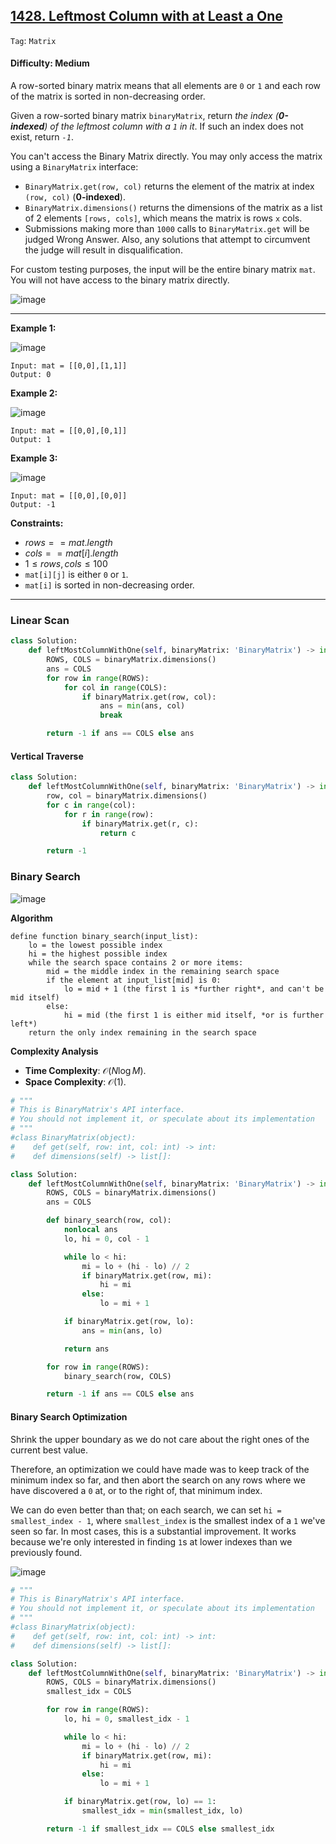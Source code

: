 ## [1428. Leftmost Column with at Least a One](https://leetcode.com/problems/leftmost-column-with-at-least-a-one)

```Tag```: ```Matrix```

#### Difficulty: Medium

A row-sorted binary matrix means that all elements are ```0``` or ```1``` and each row of the matrix is sorted in non-decreasing order.

Given a row-sorted binary matrix ```binaryMatrix```, return _the index (__0-indexed__) of the leftmost column with a ```1``` in it_. If such an index does not exist, return _```-1```_.

You can't access the Binary Matrix directly. You may only access the matrix using a ```BinaryMatrix``` interface:

- ```BinaryMatrix.get(row, col)``` returns the element of the matrix at index ```(row, col)``` (__0-indexed__).
- ```BinaryMatrix.dimensions()``` returns the dimensions of the matrix as a list of 2 elements ```[rows, cols]```, which means the matrix is rows ```x``` cols.
- Submissions making more than ```1000``` calls to ```BinaryMatrix.get``` will be judged Wrong Answer. Also, any solutions that attempt to circumvent the judge will result in disqualification.

For custom testing purposes, the input will be the entire binary matrix ```mat```. You will not have access to the binary matrix directly.

![image](https://github.com/quananhle/Python/assets/35042430/58a3ad72-e682-45fc-a13b-be087015fb88)

---

__Example 1:__

![image](https://assets.leetcode.com/uploads/2019/10/25/untitled-diagram-5.jpg)
```
Input: mat = [[0,0],[1,1]]
Output: 0
```

__Example 2:__

![image](https://assets.leetcode.com/uploads/2019/10/25/untitled-diagram-4.jpg)
```
Input: mat = [[0,0],[0,1]]
Output: 1
```

__Example 3:__

![image](https://assets.leetcode.com/uploads/2019/10/25/untitled-diagram-3.jpg)
```
Input: mat = [[0,0],[0,0]]
Output: -1
```

__Constraints:__

- $rows == mat.length$
- $cols == mat[i].length$
- $1 \le rows, cols \le 100$
- ```mat[i][j]``` is either ```0``` or ```1```.
- ```mat[i]``` is sorted in non-decreasing order.

---

### Linear Scan

```Python
class Solution:
    def leftMostColumnWithOne(self, binaryMatrix: 'BinaryMatrix') -> int:
        ROWS, COLS = binaryMatrix.dimensions()
        ans = COLS
        for row in range(ROWS):
            for col in range(COLS):
                if binaryMatrix.get(row, col):
                    ans = min(ans, col)
                    break

        return -1 if ans == COLS else ans
```

#### Vertical Traverse

```Python
class Solution:
    def leftMostColumnWithOne(self, binaryMatrix: 'BinaryMatrix') -> int:
        row, col = binaryMatrix.dimensions()
        for c in range(col):
            for r in range(row):
                if binaryMatrix.get(r, c):
                    return c

        return -1
```

### Binary Search

![image](https://github.com/quananhle/Python/assets/35042430/bf72f9fd-0136-4e9e-9ef1-e07d59ea479f)

__Algorithm__

```
define function binary_search(input_list):
    lo = the lowest possible index
    hi = the highest possible index
    while the search space contains 2 or more items:
        mid = the middle index in the remaining search space
        if the element at input_list[mid] is 0:
            lo = mid + 1 (the first 1 is *further right*, and can't be mid itself)
        else:
            hi = mid (the first 1 is either mid itself, *or is further left*)
    return the only index remaining in the search space
```

__Complexity Analysis__

- __Time Complexity__: $\mathcal{O}(N \log M)$.
- __Space Complexity__: $\mathcal{O}(1)$.

```Python
# """
# This is BinaryMatrix's API interface.
# You should not implement it, or speculate about its implementation
# """
#class BinaryMatrix(object):
#    def get(self, row: int, col: int) -> int:
#    def dimensions(self) -> list[]:

class Solution:
    def leftMostColumnWithOne(self, binaryMatrix: 'BinaryMatrix') -> int:
        ROWS, COLS = binaryMatrix.dimensions()
        ans = COLS

        def binary_search(row, col):
            nonlocal ans
            lo, hi = 0, col - 1

            while lo < hi:
                mi = lo + (hi - lo) // 2
                if binaryMatrix.get(row, mi):
                    hi = mi
                else:
                    lo = mi + 1

            if binaryMatrix.get(row, lo):
                ans = min(ans, lo)

            return ans

        for row in range(ROWS):
            binary_search(row, COLS)

        return -1 if ans == COLS else ans
```

#### Binary Search Optimization

Shrink the upper boundary as we do not care about the right ones of the current best value. 

Therefore, an optimization we could have made was to keep track of the minimum index so far, and then abort the search on any rows where we have discovered a ```0``` at, or to the right of, that minimum index.

We can do even better than that; on each search, we can set ```hi = smallest_index - 1```, where ```smallest_index``` is the smallest index of a ```1``` we've seen so far. In most cases, this is a substantial improvement. It works because we're only interested in finding ```1```s at lower indexes than we previously found. 

![image](https://github.com/quananhle/Python/assets/35042430/0f64495c-bbb8-4e02-96a8-6636fcefb47e)

```Python
# """
# This is BinaryMatrix's API interface.
# You should not implement it, or speculate about its implementation
# """
#class BinaryMatrix(object):
#    def get(self, row: int, col: int) -> int:
#    def dimensions(self) -> list[]:

class Solution:
    def leftMostColumnWithOne(self, binaryMatrix: 'BinaryMatrix') -> int:
        ROWS, COLS = binaryMatrix.dimensions()
        smallest_idx = COLS

        for row in range(ROWS):
            lo, hi = 0, smallest_idx - 1

            while lo < hi:
                mi = lo + (hi - lo) // 2
                if binaryMatrix.get(row, mi):
                    hi = mi
                else:
                    lo = mi + 1

            if binaryMatrix.get(row, lo) == 1:
                smallest_idx = min(smallest_idx, lo)

        return -1 if smallest_idx == COLS else smallest_idx
```
